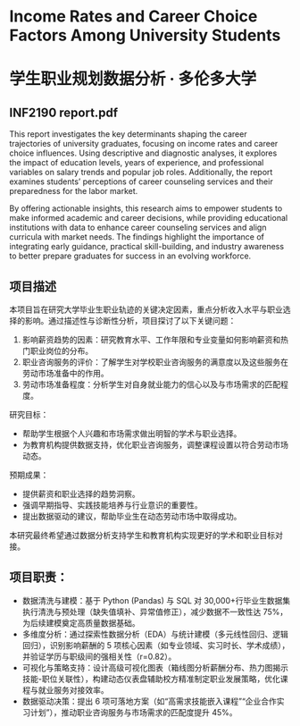 # Income Rates and Career Choice Factors Among University Students
# 学生职业规划数据分析 · 多伦多大学 

## INF2190 report.pdf

This report investigates the key determinants shaping the career trajectories of university graduates,
focusing on income rates and career choice influences. Using descriptive and diagnostic analyses, it
explores the impact of education levels, years of experience, and professional variables on salary trends
and popular job roles. Additionally, the report examines students’ perceptions of career counseling
services and their preparedness for the labor market.

By offering actionable insights, this research aims to empower students to make informed academic and
career decisions, while providing educational institutions with data to enhance career counseling services
and align curricula with market needs. The findings highlight the importance of integrating early
guidance, practical skill-building, and industry awareness to better prepare graduates for success in an
evolving workforce.

## 项目描述
本项目旨在研究大学毕业生职业轨迹的关键决定因素，重点分析收入水平与职业选择的影响。通过描述性与诊断性分析，项目探讨了以下关键问题：

1. 影响薪资趋势的因素：研究教育水平、工作年限和专业变量如何影响薪资和热门职业岗位的分布。
2. 职业咨询服务的评价：了解学生对学校职业咨询服务的满意度以及这些服务在劳动市场准备中的作用。
3. 劳动市场准备程度：分析学生对自身就业能力的信心以及与市场需求的匹配程度。

研究目标：
- 帮助学生根据个人兴趣和市场需求做出明智的学术与职业选择。
- 为教育机构提供数据支持，优化职业咨询服务，调整课程设置以符合劳动市场动态。

预期成果：
- 提供薪资和职业选择的趋势洞察。
- 强调早期指导、实践技能培养与行业意识的重要性。
- 提出数据驱动的建议，帮助毕业生在动态劳动市场中取得成功。

本研究最终希望通过数据分析支持学生和教育机构实现更好的学术和职业目标对接。

## 项目职责：

- 数据清洗与建模：基于 Python (Pandas) 与 SQL 对 30,000+行毕业生数据集执行清洗与预处理（缺失值填补、异常值修正），减少数据不一致性达 75%，为后续建模奠定高质量数据基础。
- 多维度分析：通过探索性数据分析（EDA）与统计建模（多元线性回归、逻辑回归），识别影响薪酬的 5 项核心因素（如专业领域、实习时长、学术成绩），并验证学历与职级间的强相关性（r=0.82）。
- 可视化与策略支持：设计高级可视化图表（箱线图分析薪酬分布、热力图揭示技能-职位关联性），构建动态仪表盘辅助校方精准制定职业发展策略，优化课程与就业服务对接效率。
- 数据驱动决策：提出 6 项可落地方案（如“高需求技能嵌入课程”“企业合作实习计划”），推动职业咨询服务与市场需求的匹配度提升 45%。
